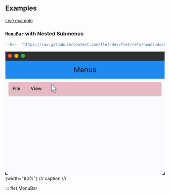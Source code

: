 ## Examples

[Live example](https://flet-controls-gallery.fly.dev/navigation/menubar)

### `MenuBar` with Nested Submenus

```python
--8<-- "https://raw.githubusercontent.com/flet-dev/flet/refs/heads/docs/sdk/python/examples/python/controls/menu-bar/nested-submenus.py"
```

![nested-submenus](https://raw.githubusercontent.com/flet-dev/flet/docs/sdk/python/examples/python/controls/menu-bar/media/nested-submenus.gif){width="80%"}
/// caption
///

::: flet.MenuBar
